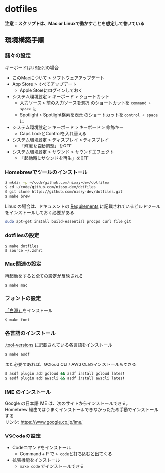 # dotfiles

**注意：スクリプトは、Mac or Linuxで動かすことを想定して書いている**

## 環境構築手順

### 諸々の設定

キーボードはUS配列の場合

- このMacについて > ソフトウェアアップデート
- App Store > すべてアップデート
  - Apple Storeにログインしておく
- システム環境設定 > キーボード > ショートカット
  - 入力ソース > 前の入力ソースを選択 のショートカットを `command + space` に
  - Spotlight > Spotlight検索を表示 のショートカットを `control + space` に
- システム環境設定 > キーボード > キーボード > 修飾キー
  - Caps LockとControlを入れ替える
- システム環境設定 > ディスプレイ > ディスプレイ
  - 「輝度を自動調整」をOFF
- システム環境設定 > サウンド > サウンドエフェクト
  - 「起動時にサウンドを再生」をOFF

### Homebrewでツールのインストール

```sh
$ mkdir -p ~/code/github.com/nissy-dev/dotfiles
$ cd ~/code/github.com/nissy-dev/dotfiles 
$ git clone https://github.com/nissy-dev/dotfiles.git
$ make brew
```

Linux の場合は、ドキュメントの [Requirements](https://docs.brew.sh/Homebrew-on-Linux#requirements) に記載されているビルドツールをインストールしておく必要がある

```bash
sudo apt-get install build-essential procps curl file git
```

### dotfilesの設定

```sh
$ make dotfiles
$ source ~/.zshrc
```

### Mac関連の設定

再起動をすると全ての設定が反映される

```sh
$ make mac
```

### フォントの設定

[「白源」](https://github.com/yuru7/HackGen)をインストール

```sh
$ make font
```

### 各言語のインストール

[.tool-versions](https://github.com/nissy-dev/dotfiles/blob/master/asdf/.tool-versions) に記載されている各言語をインストール

```sh
$ make asdf
```

また必要であれば、GCloud CLI / AWS CLIのインストールもできる

```sh
$ asdf plugin add gcloud && asdf install gcloud latest
$ asdf plugin add awscli && asdf install awscli latest
```

### IME のインストール

Google の日本語 IME は、次のサイトからインストールできる。  
Homebrew 経由ではうまくインストールできなかったため手動でインストールする  
リンク: https://www.google.co.jp/ime/

### VSCodeの設定

- Codeコマンドをインストール
  - Command + P で `> code`と打ち込むと出てくる
- 拡張機能をインストール
  - `make code` でインストールできる

